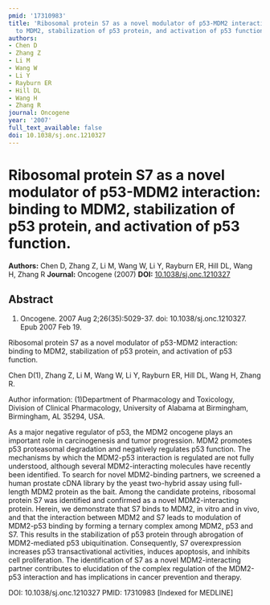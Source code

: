 ```yaml
---
pmid: '17310983'
title: 'Ribosomal protein S7 as a novel modulator of p53-MDM2 interaction: binding
  to MDM2, stabilization of p53 protein, and activation of p53 function.'
authors:
- Chen D
- Zhang Z
- Li M
- Wang W
- Li Y
- Rayburn ER
- Hill DL
- Wang H
- Zhang R
journal: Oncogene
year: '2007'
full_text_available: false
doi: 10.1038/sj.onc.1210327
---
```


# Ribosomal protein S7 as a novel modulator of p53-MDM2 interaction: binding to MDM2, stabilization of p53 protein, and activation of p53 function.
**Authors:** Chen D, Zhang Z, Li M, Wang W, Li Y, Rayburn ER, Hill DL, Wang H, Zhang R
**Journal:** Oncogene (2007)
**DOI:** [10.1038/sj.onc.1210327](https://doi.org/10.1038/sj.onc.1210327)

## Abstract

1. Oncogene. 2007 Aug 2;26(35):5029-37. doi: 10.1038/sj.onc.1210327. Epub 2007
Feb  19.

Ribosomal protein S7 as a novel modulator of p53-MDM2 interaction: binding to 
MDM2, stabilization of p53 protein, and activation of p53 function.

Chen D(1), Zhang Z, Li M, Wang W, Li Y, Rayburn ER, Hill DL, Wang H, Zhang R.

Author information:
(1)Department of Pharmacology and Toxicology, Division of Clinical Pharmacology, 
University of Alabama at Birmingham, Birmingham, AL 35294, USA.

As a major negative regulator of p53, the MDM2 oncogene plays an important role 
in carcinogenesis and tumor progression. MDM2 promotes p53 proteasomal 
degradation and negatively regulates p53 function. The mechanisms by which the 
MDM2-p53 interaction is regulated are not fully understood, although several 
MDM2-interacting molecules have recently been identified. To search for novel 
MDM2-binding partners, we screened a human prostate cDNA library by the yeast 
two-hybrid assay using full-length MDM2 protein as the bait. Among the candidate 
proteins, ribosomal protein S7 was identified and confirmed as a novel 
MDM2-interacting protein. Herein, we demonstrate that S7 binds to MDM2, in vitro 
and in vivo, and that the interaction between MDM2 and S7 leads to modulation of 
MDM2-p53 binding by forming a ternary complex among MDM2, p53 and S7. This 
results in the stabilization of p53 protein through abrogation of MDM2-mediated 
p53 ubiquitination. Consequently, S7 overexpression increases p53 
transactivational activities, induces apoptosis, and inhibits cell 
proliferation. The identification of S7 as a novel MDM2-interacting partner 
contributes to elucidation of the complex regulation of the MDM2-p53 interaction 
and has implications in cancer prevention and therapy.

DOI: 10.1038/sj.onc.1210327
PMID: 17310983 [Indexed for MEDLINE]
